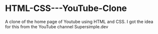 # HTML-CSS---YouTube-Clone
A clone of the home page of Youtube using HTML and CSS. I got the idea for this from the YouTube channel Supersimple.dev
